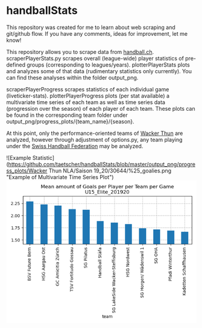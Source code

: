 # handballStats
This repository was created for me to learn about web scraping and git/github flow.
If you have any comments, ideas for improvement, let me know!

This repository allows you to scrape data from <a href="https://www.handball.ch/de/matchcenter/" target="blank">handball.ch</a>.
scraperPlayerStats.py scrapes overall (league-wide) player statistics of pre-defined groups (corresponding to leagues/years). plotterPlayerStats plots and analyzes some of that data (rudimentary statistics only currently). You can find these analyses within the folder output_png.

scraperPlayerProgress scrapes statistics of each individual game (liveticker-stats). plotterPlayerProgress plots (per stat available) a multivariate time series of each team as well as time series data (progression over the season) of each player of each team. These plots can be found in the corresponding team folder under output_png/progress_plots/{team_name}/{season}.

At this point, only the performance-oriented teams of <a href="https://wackerthun.ch/de/" target="blank">Wacker Thun</a> are analyzed, however through adjustment of options.py, any team playing under the <a href="https://www.handball.ch/de/matchcenter/" target="blank">Swiss Handball Federation</a> may be analyzed.


![Example Statistic](https://github.com/taetscher/handballStats/blob/master/output_png/progress_plots/Wacker Thun NLA/Saison 19_20/30644/%25_goalies.png "Example of Multivariate Time Series Plot")
![Example Statistic](https://github.com/taetscher/handballStats/blob/master/output_png/U15_Elite_201920_meanGoalsPerPlayerPerTeamPerGame.png "Example Statistic")


